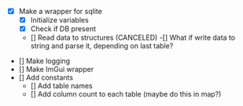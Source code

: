 - [x] Make a wrapper for sqlite
	- [x] Initialize variables
	- [x] Check if DB present
	- [] Read data to structures (CANCELED)
		-[] What if write data to string and parse it, depending on last table?
- [] Make logging
- [] Make ImGui wrapper
- [] Add constants
	- [] Add table names
	- [] Add column count to each table (maybe do this in map?)